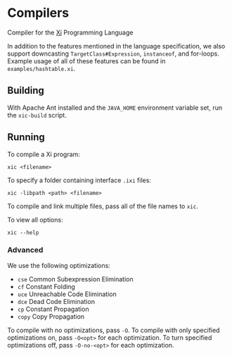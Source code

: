 # Compilers
Compiler for the
[Xi](http://www.cs.cornell.edu/courses/cs4120/2016sp/project/oolang.pdf)
Programming Language

In addition to the features mentioned in the language specification, we also
support downcasting `TargetClass#Expression`, `instanceof`, and for-loops.
Example usage of all of these features can be found in `examples/hashtable.xi`.

## Building
With Apache Ant installed and the `JAVA_HOME` environment variable set, run the
`xic-build` script.

## Running
To compile a Xi program:
```
xic <filename>
```
To specify a folder containing interface `.ixi` files:
```
xic -libpath <path> <filename>
```
To compile and link multiple files, pass all of the file names to `xic`.

To view all options:
```
xic --help
```


### Advanced
We use the following optimizations:
* `cse` Common Subexpression Elimination
* `cf` Constant Folding
* `uce` Unreachable Code Elimination
* `dce` Dead Code Elimination
* `cp` Constant Propagation
* `copy` Copy Propagation

To compile with no optimizations, pass `-O`. To compile with only specified
optimizations on, pass `-O<opt>` for each optimization. To turn specified
optimizations off, pass `-O-no-<opt>` for each optimization.
